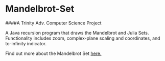 # Mandelbrot-Set

####A Trinity Adv. Computer Science Project

A Java recursion program that draws the Mandelbrot and Julia Sets. Functionality includes zoom, complex-plane scaling and coordinates, and to-infinity indicator.

Find out more about the Mandelbrot Set [here.](https://en.wikipedia.org/wiki/Mandelbrot_set)
